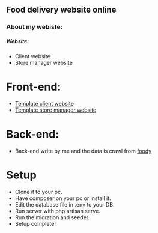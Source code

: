 ## Food delivery website online 

### About my webiste:
##### Website: 
- Client website
- Store manager website
# Front-end: 
- [Template client website](https://themewagon.com/themes/free-bootstrap-4-html5-responsive-ecommerce-website-template-ogani/)
- [Template store manager website](https://www.bootstrapdash.com/product/corona-free/)
# Back-end:
- Back-end write by me and the data is crawl from [foody](https://www.foody.vn/ha-noi)
# Setup
- Clone it to your pc.
- Have composer on your pc or install it.
- Edit the database file in .env to your DB.
- Run server with php artisan serve.
- Run the migration and seeder.
- Setup complete!
